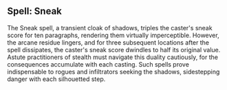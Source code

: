 ## Spell: Sneak

The Sneak spell, a transient cloak of shadows, triples the caster's sneak score for ten paragraphs, rendering them virtually imperceptible. However, the arcane residue lingers, and for three subsequent locations after the spell dissipates, the caster's sneak score dwindles to half its original value. Astute practitioners of stealth must navigate this duality cautiously, for the consequences accumulate with each casting. Such spells prove indispensable to rogues and infiltrators seeking the shadows, sidestepping danger with each silhouetted step.